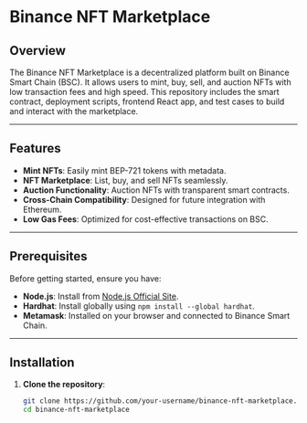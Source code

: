 # Binance NFT Marketplace

## Overview
The Binance NFT Marketplace is a decentralized platform built on Binance Smart Chain (BSC). It allows users to mint, buy, sell, and auction NFTs with low transaction fees and high speed. This repository includes the smart contract, deployment scripts, frontend React app, and test cases to build and interact with the marketplace.

---

## Features
- **Mint NFTs**: Easily mint BEP-721 tokens with metadata.
- **NFT Marketplace**: List, buy, and sell NFTs seamlessly.
- **Auction Functionality**: Auction NFTs with transparent smart contracts.
- **Cross-Chain Compatibility**: Designed for future integration with Ethereum.
- **Low Gas Fees**: Optimized for cost-effective transactions on BSC.

---

## Prerequisites
Before getting started, ensure you have:
- **Node.js**: Install from [Node.js Official Site](https://nodejs.org/).
- **Hardhat**: Install globally using `npm install --global hardhat`.
- **Metamask**: Installed on your browser and connected to Binance Smart Chain.

---

## Installation

1. **Clone the repository**:
   ```bash
   git clone https://github.com/your-username/binance-nft-marketplace.git
   cd binance-nft-marketplace
